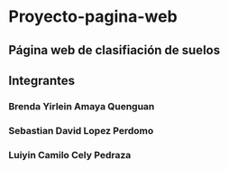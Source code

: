 # Proyecto-pagina-web
## Página web de clasifiación de suelos
## Integrantes
### Brenda Yirlein Amaya Quenguan
### Sebastian David Lopez Perdomo
### Luiyin Camilo Cely Pedraza
